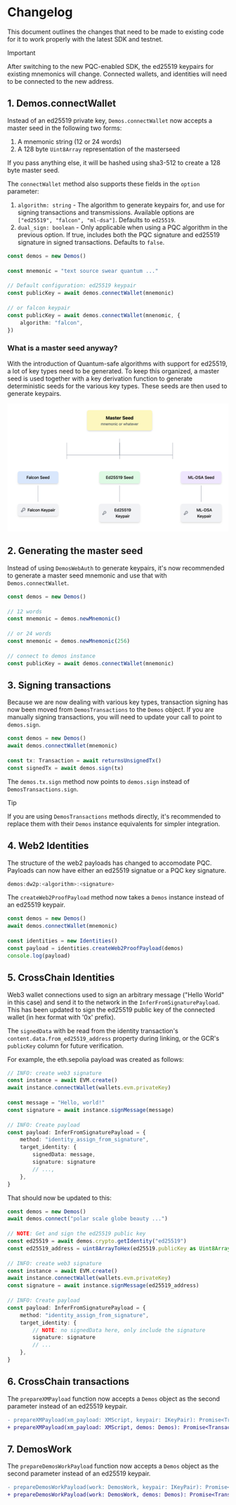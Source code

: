 # Changelog
This document outlines the changes that need to be made to existing code for it to work properly with the latest SDK and testnet.

> [!IMPORTANT]
> After switching to the new PQC-enabled SDK, the ed25519 keypairs for existing mnemonics will change. Connected wallets, and identities will need to be connected to the new address.

## 1. Demos.connectWallet

Instead of an ed25519 private key, `Demos.connectWallet` now accepts a master seed in the following two forms:

1. A mnemonic string (12 or 24 words)
2. A 128 byte `Uint8Array` representation of the masterseed

If you pass anything else, it will be hashed using sha3-512 to create a 128 byte master seed.


The `connectWallet` method also supports these fields in the `option` parameter:

1. `algorithm: string` - The algorithm to generate keypairs for, and use for signing transactions and transmissions. Available options are `["ed25519", "falcon", "ml-dsa"]`. Defaults to `ed25519`.
2. `dual_sign: boolean` - Only applicable when using a PQC algorithm in the previous option. If true, includes both the PQC signature and ed25519 signature in signed transactions. Defaults to `false`.

```ts
const demos = new Demos()

const mnemonic = "text source swear quantum ..."

// Default configuration: ed25519 keypair
const publicKey = await demos.connectWallet(mnemonic)

// or falcon keypair
const publicKey = await demos.connectWallet(mnenomic, {
    algorithm: "falcon",
})
```

### What is a master seed anyway?

With the introduction of Quantum-safe algorithms with support for ed25519, a lot of key types need to be generated. To keep this organized, a master seed is used together with a key derivation function to generate deterministic seeds for the various key types. These seeds are then used to generate keypairs.

![Master seed and key derivation](./hkdf.png)

## 2. Generating the master seed

Instead of using `DemosWebAuth` to generate keypairs, it's now recommended to generate a master seed mnemonic and use that with `Demos.connectWallet`.

```ts
const demos = new Demos()

// 12 words
const mnemonic = demos.newMnemonic()

// or 24 words
const mnemonic = demos.newMnemonic(256)

// connect to demos instance
const publicKey = await demos.connectWallet(mnemonic)
```

## 3. Signing transactions

Because we are now dealing with various key types, transaction signing has now been moved from `DemosTransactions` to the `Demos` object. If you are manually signing transactions, you will need to update your call to point to `demos.sign`.

```ts
const demos = new Demos()
await demos.connectWallet(mnemonic)

const tx: Transaction = await returnsUnsignedTx()
const signedTx = await demos.sign(tx)
```

The `demos.tx.sign` method now points to `demos.sign` instead of `DemosTransactions.sign`.

> [!TIP]
> If you are using `DemosTransactions` methods directly, it's recommended to replace them with their `Demos` instance equivalents for simpler integration.

## 4. Web2 Identities

The structure of the web2 payloads has changed to accomodate PQC. Payloads can now have either an ed25519 signatue or a PQC key signature.

```ts
demos:dw2p:<algorithm>:<signature>
```

The `createWeb2ProofPayload` method now takes a `Demos` instance instead of an ed25519 keypair.

```ts
const demos = new Demos()
await demos.connectWallet(mnemonic)

const identities = new Identities()
const payload = identities.createWeb2ProofPayload(demos)
console.log(payload)
```

## 5. CrossChain Identities

Web3 wallet connections used to sign an arbitrary message ("Hello World" in this case) and send it to the network in the `InferFromSignaturePayload`. This has been updated to sign the ed25519 public key of the connected wallet (in hex format with '0x' prefix).

The `signedData` with be read from the identity transaction's `content.data.from_ed25519_address` property during linking, or the GCR's `publicKey` column for future verification.

For example, the eth.sepolia payload was created as follows:

```ts
// INFO: create web3 signature
const instance = await EVM.create()
await instance.connectWallet(wallets.evm.privateKey)

const message = "Hello, world!"
const signature = await instance.signMessage(message)

// INFO: Create payload
const payload: InferFromSignaturePayload = {
    method: "identity_assign_from_signature",
    target_identity: {
        signedData: message,
        signature: signature
        // ...,
    },
}
```

That should now be updated to this:

```ts
const demos = new Demos()
await demos.connect("polar scale globe beauty ...")

// NOTE: Get and sign the ed25519 public key
const ed25519 = await demos.crypto.getIdentity("ed25519")
const ed25519_address = uint8ArrayToHex(ed25519.publicKey as Uint8Array)

// INFO: create web3 signature
const instance = await EVM.create()
await instance.connectWallet(wallets.evm.privateKey)
const signature = await instance.signMessage(ed25519_address)

// INFO: Create payload
const payload: InferFromSignaturePayload = {
    method: "identity_assign_from_signature",
    target_identity: {
        // NOTE: no signedData here, only include the signature
        signature: signature
        // ...
    },
}
```

## 6. CrossChain transactions

The `prepareXMPayload` function now accepts a `Demos` object as the second parameter instead of an ed25519 keypair.

```diff
- prepareXMPayload(xm_payload: XMScript, keypair: IKeyPair): Promise<Transaction>
+ prepareXMPayload(xm_payload: XMScript, demos: Demos): Promise<Transaction>
```

## 7. DemosWork

The `prepareDemosWorkPayload` function now accepts a `Demos` object as the second parameter instead of an ed25519 keypair.

```diff
- prepareDemosWorkPayload(work: DemosWork, keypair: IKeyPair): Promise<Transaction>
+ prepareDemosWorkPayload(work: DemosWork, demos: Demos): Promise<Transaction>
```

